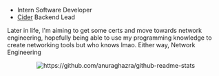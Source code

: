 - Intern Software Developer
- [Cider](https://cider.sh) Backend Lead

Later in life, I'm aiming to get some certs and move towards network engineering, hopefully being able to use my programming knowledge to create networking tools but who knows lmao. Either way, Network Engineering

<div align="center">
  <img src="https://github-readme-stats.vercel.app/api/wakatime?username=d3rpp&theme=gruvbox&show_icons=true" alt="https://github.com/anuraghazra/github-readme-stats"/>
</div>
